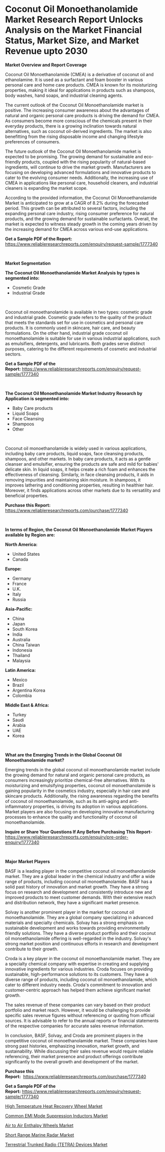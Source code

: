 <p><h1>Coconut Oil Monoethanolamide Market Research Report Unlocks Analysis on the Market Financial Status, Market Size, and Market Revenue upto 2030</h1></p><p><strong>Market Overview and Report Coverage</strong></p>
<p><p>Coconut Oil Monoethanolamide (CMEA) is a derivative of coconut oil and ethanolamine. It is used as a surfactant and foam booster in various personal care and home care products. CMEA is known for its moisturizing properties, making it ideal for applications in products such as shampoos, body washes, hand soaps, and industrial cleaning agents.</p><p>The current outlook of the Coconut Oil Monoethanolamide market is positive. The increasing consumer awareness about the advantages of natural and organic personal care products is driving the demand for CMEA. As consumers become more conscious of the chemicals present in their everyday products, there is a growing inclination towards natural alternatives, such as coconut oil-derived ingredients. The market is also benefitting from the rising disposable income and changing lifestyle preferences of consumers.</p><p>The future outlook of the Coconut Oil Monoethanolamide market is expected to be promising. The growing demand for sustainable and eco-friendly products, coupled with the rising popularity of natural-based ingredients, will continue to drive the market growth. Manufacturers are focusing on developing advanced formulations and innovative products to cater to the evolving consumer needs. Additionally, the increasing use of CMEA in applications like personal care, household cleaners, and industrial cleaners is expanding the market scope.</p><p>According to the provided information, the Coconut Oil Monoethanolamide Market is anticipated to grow at a CAGR of 8.2% during the forecasted period. This growth can be attributed to several factors, including the expanding personal care industry, rising consumer preference for natural products, and the growing demand for sustainable surfactants. Overall, the market is expected to witness steady growth in the coming years driven by the increasing demand for CMEA across various end-use applications.</p></p>
<p><strong>Get a Sample PDF of the Report:</strong> <a href="https://www.reliableresearchreports.com/enquiry/request-sample/1777340">https://www.reliableresearchreports.com/enquiry/request-sample/1777340</a></p>
<p>&nbsp;</p>
<p><strong>Market Segmentation</strong></p>
<p><strong>The Coconut Oil Monoethanolamide Market Analysis by types is segmented into:</strong></p>
<p><ul><li>Cosmetic Grade</li><li>Industrial Grade</li></ul></p>
<p>&nbsp;</p>
<p><p>Coconut oil monoethanolamide is available in two types: cosmetic grade and industrial grade. Cosmetic grade refers to the quality of the product that meets the standards set for use in cosmetics and personal care products. It is commonly used in skincare, hair care, and beauty formulations. On the other hand, industrial grade coconut oil monoethanolamide is suitable for use in various industrial applications, such as emulsifiers, detergents, and lubricants. Both grades serve distinct purposes, catering to the different requirements of cosmetic and industrial sectors.</p></p>
<p><strong>Get a Sample PDF of the Report:</strong>&nbsp;<a href="https://www.reliableresearchreports.com/enquiry/request-sample/1777340">https://www.reliableresearchreports.com/enquiry/request-sample/1777340</a></p>
<p>&nbsp;</p>
<p><strong>The Coconut Oil Monoethanolamide Market Industry Research by Application is segmented into:</strong></p>
<p><ul><li>Baby Care products</li><li>Liquid Soaps</li><li>Face Cleansing</li><li>Shampoos</li><li>Other</li></ul></p>
<p>&nbsp;</p>
<p><p>Coconut oil monoethanolamide is widely used in various applications, including baby care products, liquid soaps, face cleansing products, shampoos, and other markets. In baby care products, it acts as a gentle cleanser and emulsifier, ensuring the products are safe and mild for babies' delicate skin. In liquid soaps, it helps create a rich foam and enhances the effectiveness of cleansing. Similarly, in face cleansing products, it aids in removing impurities and maintaining skin moisture. In shampoos, it improves lathering and conditioning properties, resulting in healthier hair. Moreover, it finds applications across other markets due to its versatility and beneficial properties.</p></p>
<p><strong>Purchase this Report:</strong>&nbsp; <a href="https://www.reliableresearchreports.com/purchase/1777340">https://www.reliableresearchreports.com/purchase/1777340</a></p>
<p>&nbsp;</p>
<p><strong>In terms of Region, the Coconut Oil Monoethanolamide Market Players available by Region are:</strong></p>
<p>
    <p> <strong> North America: </strong>
        <ul>
            <li>United States</li>
            <li>Canada</li>
        </ul>
        </p> 
    <p> <strong> Europe: </strong>
        <ul>
            <li>Germany</li>
            <li>France</li>
            <li>U.K.</li>
            <li>Italy</li>
            <li>Russia</li>
        </ul>
        </p> 
    <p> <strong> Asia-Pacific: </strong>
        <ul>
            <li>China</li>
            <li>Japan</li>
            <li>South Korea</li>
            <li>India</li>
            <li>Australia</li>
            <li>China Taiwan</li>
            <li>Indonesia</li>
            <li>Thailand</li>
            <li>Malaysia</li>
        </ul>
        </p> 
    <p> <strong> Latin America: </strong>
        <ul>
            <li>Mexico</li>
            <li>Brazil</li>
            <li>Argentina Korea</li>
            <li>Colombia</li>
        </ul>
        </p> 
    <p> <strong> Middle East & Africa: </strong>
        <ul>
            <li>Turkey</li>
            <li>Saudi</li>
            <li>Arabia</li>
            <li>UAE</li>
            <li>Korea</li>
        </ul>
    </p>
    </p>
<p>&nbsp;</p>
<p><strong>What are the Emerging Trends in the Global Coconut Oil Monoethanolamide market?</strong></p>
<p><p>Emerging trends in the global coconut oil monoethanolamide market include the growing demand for natural and organic personal care products, as consumers increasingly prioritize chemical-free alternatives. With its moisturizing and emulsifying properties, coconut oil monoethanolamide is gaining popularity in the cosmetics industry, especially in hair care and skincare products. Additionally, the rising awareness regarding the benefits of coconut oil monoethanolamide, such as its anti-aging and anti-inflammatory properties, is driving its adoption in various applications. Market players are also focusing on developing innovative manufacturing processes to enhance the quality and functionality of coconut oil monoethanolamide.</p></p>
<p><strong>Inquire or Share Your Questions If Any Before Purchasing This Report</strong>- <a href="https://www.reliableresearchreports.com/enquiry/pre-order-enquiry/1777340">https://www.reliableresearchreports.com/enquiry/pre-order-enquiry/1777340</a></p>
<p>&nbsp;</p>
<p><strong>Major Market Players</strong></p>
<p><p>BASF is a leading player in the competitive coconut oil monoethanolamide market. They are a global leader in the chemical industry and offer a wide range of products, including coconut oil monoethanolamide. BASF has a solid past history of innovation and market growth. They have a strong focus on research and development and consistently introduce new and improved products to meet customer demands. With their extensive reach and distribution network, they have a significant market presence.</p><p>Solvay is another prominent player in the market for coconut oil monoethanolamide. They are a global company specializing in advanced materials and specialty chemicals. Solvay has a strong emphasis on sustainable development and works towards providing environmentally friendly solutions. They have a diverse product portfolio and their coconut oil monoethanolamide offering is well-regarded in the industry. Solvay's strong market position and continuous efforts in research and development contribute to their growth.</p><p>Croda is a key player in the coconut oil monoethanolamide market. They are a specialty chemical company with expertise in creating and supplying innovative ingredients for various industries. Croda focuses on providing sustainable, high-performance solutions to its customers. They have a diverse range of products, including coconut oil monoethanolamide, which cater to different industry needs. Croda's commitment to innovation and customer-centric approach has helped them achieve significant market growth.</p><p>The sales revenue of these companies can vary based on their product portfolio and market reach. However, it would be challenging to provide specific sales revenue figures without referencing or quoting from official sources. It is advisable to refer to the annual reports or financial statements of the respective companies for accurate sales revenue information.</p><p>In conclusion, BASF, Solvay, and Croda are prominent players in the competitive coconut oil monoethanolamide market. These companies have strong past histories, emphasizing innovation, market growth, and sustainability. While discussing their sales revenue would require reliable referencing, their market presence and product offerings contribute significantly to the overall growth and development of the market.</p></p>
<p><strong>Purchase this Report:</strong>&nbsp;&nbsp;<a href="https://www.reliableresearchreports.com/purchase/1777340">https://www.reliableresearchreports.com/purchase/1777340</a></p>
<p></p>
<p><strong>Get a Sample PDF of the Report:</strong>&nbsp;<a href="https://www.reliableresearchreports.com/enquiry/request-sample/1777340">https://www.reliableresearchreports.com/enquiry/request-sample/1777340</a></p>
<p><p><a href="https://medium.com/@adealoshi97/high-temperature-heat-recovery-wheel-market-focuses-on-market-share-size-and-projected-forecast-2dce7184b591">High Temperature Heat Recovery Wheel Market</a></p><p><a href="https://medium.com/@reportprime05/common-emi-mode-suppression-inductors-market-size-reveals-the-best-marketing-channels-in-global-5a53d01e6941">Common EMI Mode Suppression Inductors Market</a></p><p><a href="https://medium.com/@catherinemartinez15/air-to-air-enthalpy-wheels-market-size-market-outlook-and-market-forecast-2023-to-2030-e92b0b4eca64">Air to Air Enthalpy Wheels Market</a></p><p><a href="https://medium.com/@kcekkboop72786/short-range-marine-radar-market-outlook-industry-overview-and-forecast-2023-to-2030-5eeb9869a60e">Short Range Marine Radar Market</a></p><p><a href="https://medium.com/@sachintenrp23/terrestrial-trunked-radio-tetra-devices-market-research-report-its-history-and-forecast-2023-to-f64874e0e9b5">Terrestrial Trunked Radio (TETRA) Devices Market</a></p></p>